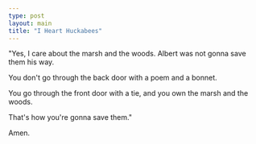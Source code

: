 ```yaml
---
type: post
layout: main
title: "I Heart Huckabees"
---
```

"Yes, I care about the marsh and the woods. Albert was not gonna save them his
way.

You don't go through the back door with a poem and a bonnet.

You go through the front door with a tie, and you own the marsh and the woods.

That's how you're gonna save them."

Amen.
